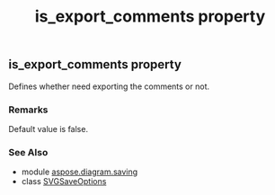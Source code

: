 ﻿---
title: is_export_comments property
second_title: Aspose.Diagram for Python via .NET API References
description: 
type: docs
weight: 120
url: /python-net/aspose.diagram.saving/svgsaveoptions/is_export_comments/
is_root: false
---

## is_export_comments property


Defines whether need exporting the comments or not.
### Remarks 


Default value is false.

### See Also
* module [aspose.diagram.saving](../../)
* class [SVGSaveOptions](/diagram/python-net/aspose.diagram.saving/svgsaveoptions)

